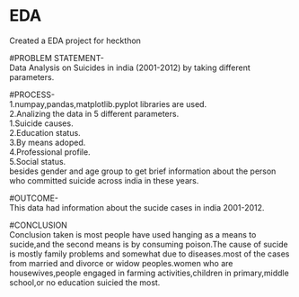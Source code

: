 # EDA</br >
Created a EDA project for heckthon</br >


#PROBLEM STATEMENT-</br >
Data Analysis on Suicides in india (2001-2012) by taking different parameters.</br >

#PROCESS-</br >
1.numpay,pandas,matplotlib.pyplot libraries are used.</br >
2.Analizing the data in 5 different parameters.</br >
  1.Suicide causes.</br >
  2.Education status.</br >
  3.By means adoped.</br >
  4.Professional profile.</br >
  5.Social status.</br >
besides gender and age group to get brief information about the person who committed suicide across india in these years.</br >

#OUTCOME-</br >
This data had information about the sucide cases in india 2001-2012.</br >

#CONCLUSION</br >
Conclusion taken is most people have used hanging as a means to sucide,and the second means is by consuming poison.The cause of sucide is mostly family problems and somewhat due to diseases.most of the cases from married and divorce or widow peoples.women who are housewives,people engaged in farming activities,children in primary,middle school,or no education suicied the most.

